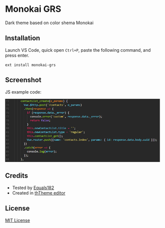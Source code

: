 # Monokai GRS
Dark theme based on color shema Monokai

## Installation
Launch VS Code, quick open `Ctrl+P`, paste the following command, and press enter.

```
ext install monokai-grs
```

## Screenshot
JS example code:

![Example JS](example-js.png)

## Credits
- Tested by [Equals182](https://github.com/Equals182)
- Created in [thTheme editor](http://tmtheme-editor.herokuapp.com)

## License
[MIT License](LICENSE)